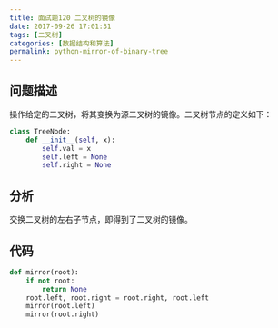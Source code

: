 ```yaml
---
title: 面试题120 二叉树的镜像
date: 2017-09-26 17:01:31
tags: [二叉树]
categories: [数据结构和算法]
permalink: python-mirror-of-binary-tree
---
```

## 问题描述 ##
操作给定的二叉树，将其变换为源二叉树的镜像。二叉树节点的定义如下：
```python
class TreeNode:
    def __init__(self, x):
        self.val = x
        self.left = None
        self.right = None
```
<!-- more -->
## 分析 ##
交换二叉树的左右子节点，即得到了二叉树的镜像。
## 代码 ##
```python
def mirror(root):
    if not root:
        return None
    root.left, root.right = root.right, root.left
    mirror(root.left)
    mirror(root.right)
```
